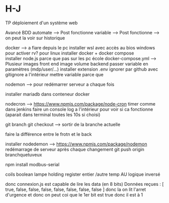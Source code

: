 # H-J
TP déploiement d'un système web 

Avancé 
BDD 
    automate --> Post fonctionne
    variable --> Post fonctionne
             --> on peut la voir sur historique



docker --> a fiare depuis le pc 
    installer wsl avec accès au bios windows pour activer rv? pour linux 
    installer docker + docker compose  
    installer node.js parce que pas sur les pc école 
    docker-compose.yml --> Plusieur images
        front end
            image 
            volume 
        backend 
    passer variable en paramètres (mdp/user/...)
        installer extension .env
            ignorer par github avec gitignore
                a l'intérieur mettre variable parce que 

nodemon --> pour redémarrer serveur a chaque fois 


installer mariadb dans conteneur docker 

nodecron --> https://www.npmjs.com/package/node-cron
    timer comme dans jenkins 
    faire un console log a l'intérieur pour voir si ca fonctionne (aparait dans terminal toutes les 10s si choisi)


git branch 
git checkout --> sortir de la branche actuelle 

faire la différence entre le frotn et le back 

installer nodedemon --> https://www.npmjs.com/package/nodemon
    redémarrage de serveur après chaque changement 
    git push origin branchquetuveux  

npm install modbus-serial



coils boolean lampe 
holding register entier /autre temp 
AU logique inversé 

donc connexion.js est capable de lire les data (en 8 bits)
    Données reçues : [ true,  false, false, false, false, false, false, false ]
    donc la on lit l'arret d'urgence et donc on peut coi que le 1er bit est true donc il est à 1

    